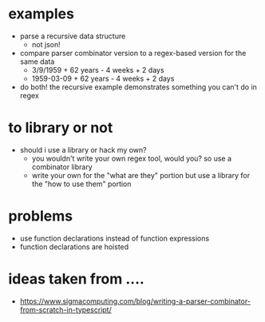 # examples
- parse a recursive data structure
    - not json!
- compare parser combinator version to a regex-based version for the same data
    - 3/9/1959 + 62 years - 4 weeks + 2 days
    - 1959-03-09 + 62 years - 4 weeks + 2 days
- do both! the recursive example demonstrates something you can't do in regex

# to library or not
- should i use a library or hack my own?
    - you wouldn't write your own regex tool, would you? so use a combinator library
    - write your own for the "what are they" portion but use a library for the "how to use them" portion

# problems
- use function declarations instead of function expressions
- function declarations are hoisted


# ideas taken from ....
- https://www.sigmacomputing.com/blog/writing-a-parser-combinator-from-scratch-in-typescript/
